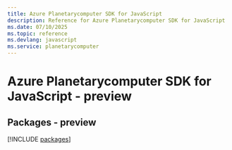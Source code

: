 ```yaml
---
title: Azure Planetarycomputer SDK for JavaScript
description: Reference for Azure Planetarycomputer SDK for JavaScript
ms.date: 07/10/2025
ms.topic: reference
ms.devlang: javascript
ms.service: planetarycomputer
---
```

# Azure Planetarycomputer SDK for JavaScript - preview
## Packages - preview
[!INCLUDE [packages](planetarycomputer-index.md)]